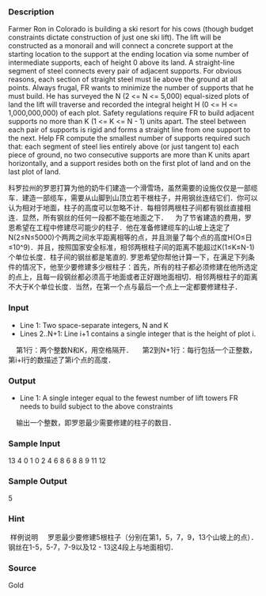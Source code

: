
### Description
Farmer Ron in Colorado is building a ski resort for his cows (though budget constraints dictate construction of just one ski lift). The lift will be constructed as a monorail and will connect a concrete support at the starting location to the support at the ending location via some number of intermediate supports, each of height 0 above its land. A straight-line segment of steel connects every pair of adjacent supports. For obvious reasons, each section of straight steel must lie above the ground at all points.  Always frugal, FR wants to minimize the number of supports that he must build. He has surveyed the N (2 <= N <= 5,000) equal-sized plots of land the lift will traverse and recorded the integral height H (0 <= H <= 1,000,000,000) of each plot. Safety regulations require FR to build adjacent supports no more than K (1 <= K <= N - 1) units apart. The steel between each pair of supports is rigid and forms a straight line from one support to the next.  Help FR compute the smallest number of supports required such that: each segment of steel lies entirely above (or just tangent to) each piece of ground, no two consecutive supports are more than K units apart horizontally, and a support resides both on the first plot of land and on the last plot of land.

科罗拉州的罗恩打算为他的奶牛们建造一个滑雪场，虽然需要的设施仅仅是一部缆车．建造一部缆车，需要从山脚到山顶立若干根柱子，并用钢丝连结它们．你可以认为相对于地面，柱子的高度可以忽略不计．每相邻两根柱子间都有钢丝直接相连．显然，所有钢丝的任何一段都不能在地面之下．    为了节省建造的费用，罗恩希望在工程中修建尽可能少的柱子．他在准备修建缆车的山坡上迭定了N(2≤N≤5000)个两两之间水平距离相等的点，并且测量了每个点的高度H(O≤日≤10^9)．并且，按照国家安全标准，相邻两根柱子间的距离不能超过K(1≤K≤N-1)个单位长度．柱子间的钢丝都是笔直的. 罗恩希望你帮他计算一下，在满足下列条件的情况下，他至少要修建多少根柱子：首先，所有的柱子都必须修建在他所选定的点上，且每一段钢丝都必须高于地面或者正好跟地面相切．相邻两根柱子的距离不大于K个单位长度．当然，在第一个点与最后一个点上一定都要修建柱子．


### Input
* Line 1: Two space-separate integers, N and K  
* Lines 2..N+1: Line i+1 contains a single integer that is the height         of plot i.




    第1行：两个整数N和K，用空格隔开．
    第2到N+1行：每行包括一个正整数，第i+l行的数描述了第i个点的高度．




### Output
* Line 1: A single integer equal to the fewest number of lift towers         FR needs to  build subject to the above constraints

    输出一个整数，即罗恩最少需要修建的柱子的数目．

### Sample Input
13 4
0
1
0
2
4
6
8
6
8
8
9
11
12
### Sample Output
5

### Hint
 样例说明
    罗恩最少要修建5根柱子（分别在第1，5，7，9，13个山坡上的点）．钢丝在1-5，5-7，7-9以及12 - 13这4段上与地面相切．


### Source
Gold